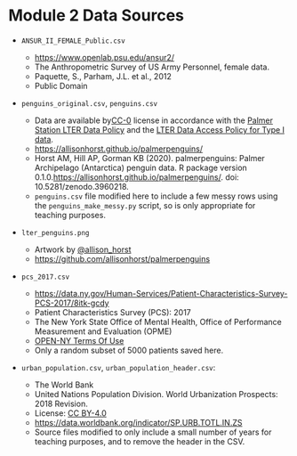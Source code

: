 # Module 2 Data Sources

- `ANSUR_II_FEMALE_Public.csv`
   - https://www.openlab.psu.edu/ansur2/
   - The Anthropometric Survey of US Army Personnel, female data.
   - Paquette, S., Parham, J.L. et al., 2012
   - Public Domain

- `penguins_original.csv`, `penguins.csv`
   - Data are available by[CC-0](https://creativecommons.org/share-your-work/public-domain/cc0/) license in accordance with the [Palmer Station LTER Data Policy](http://pal.lternet.edu/data/policies) and the [LTER Data Access Policy for Type I data](https://lternet.edu/data-access-policy/).
   - https://allisonhorst.github.io/palmerpenguins/
   - Horst AM, Hill AP, Gorman KB (2020). palmerpenguins: Palmer Archipelago (Antarctica) penguin data. R package version 0.1.0.https://allisonhorst.github.io/palmerpenguins/. doi: 10.5281/zenodo.3960218.
   - `penguins.csv` file modified here to include a few messy rows using the `penguins_make_messy.py` script, so is only appropriate for teaching purposes.

- `lter_penguins.png`
  - Artwork by [@allison_horst](https://twitter.com/allison_horst)
  - https://github.com/allisonhorst/palmerpenguins

- `pcs_2017.csv`
   - https://data.ny.gov/Human-Services/Patient-Characteristics-Survey-PCS-2017/8itk-gcdy
   - Patient Characteristics Survey (PCS): 2017
   - The New York State Office of Mental Health, Office of Performance Measurement and Evaluation (OPME)
   - [OPEN-NY Terms Of Use](https://data.ny.gov/dataset/OPEN-NY-Terms-Of-Use/77gx-ii52)
   - Only a random subset of 5000 patients saved here.

- `urban_population.csv`, `urban_population_header.csv`:
   - The World Bank
   - United Nations Population Division. World Urbanization Prospects: 2018 Revision.
   - License: [CC BY-4.0](https://datacatalog.worldbank.org/public-licenses#cc-by)
   - https://data.worldbank.org/indicator/SP.URB.TOTL.IN.ZS
   - Source files modified to only include a small number of years for teaching purposes, and to remove the header in the CSV.
